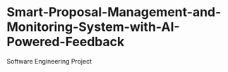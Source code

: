 # Smart-Proposal-Management-and-Monitoring-System-with-AI-Powered-Feedback
Software Engineering Project
